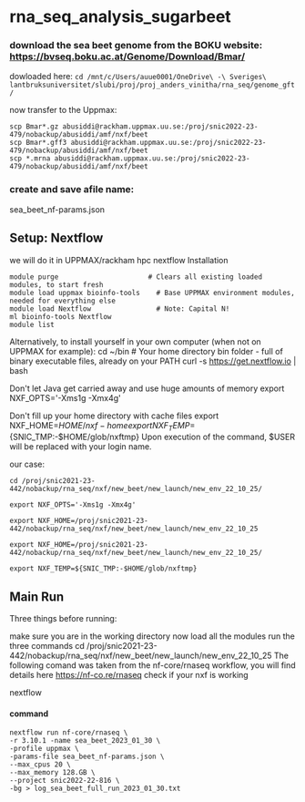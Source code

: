 # rna_seq_analysis_sugarbeet

### download the sea beet genome from the BOKU website: https://bvseq.boku.ac.at/Genome/Download/Bmar/

dowloaded here:
```cd /mnt/c/Users/auue0001/OneDrive\ -\ Sveriges\ lantbruksuniversitet/slubi/proj/proj_anders_vinitha/rna_seq/genome_gft/```

now transfer to the Uppmax:
```
scp Bmar*.gz abusiddi@rackham.uppmax.uu.se:/proj/snic2022-23-479/nobackup/abusiddi/amf/nxf/beet
scp Bmar*.gff3 abusiddi@rackham.uppmax.uu.se:/proj/snic2022-23-479/nobackup/abusiddi/amf/nxf/beet
scp *.mrna abusiddi@rackham.uppmax.uu.se:/proj/snic2022-23-479/nobackup/abusiddi/amf/nxf/beet
```

### create and save afile name:
sea_beet_nf-params.json

## Setup: Nextflow
we will do it in UPPMAX/rackham hpc
nextflow Installation
```
module purge                      # Clears all existing loaded modules, to start fresh
module load uppmax bioinfo-tools    # Base UPPMAX environment modules, needed for everything else
module load Nextflow                # Note: Capital N!
ml bioinfo-tools Nextflow
module list
```
Alternatively, to install yourself in your own computer (when not on UPPMAX for example):
cd ~/bin # Your home directory bin folder - full of binary executable files, already on your PATH curl -s https://get.nextflow.io | bash

Don't let Java get carried away and use huge amounts of memory
export NXF_OPTS='-Xms1g -Xmx4g'

Don't fill up your home directory with cache files
export NXF_HOME=$HOME/nxf-home export NXF_TEMP=${SNIC_TMP:-$HOME/glob/nxftmp} Upon execution of the command, $USER will be replaced with your login name.

our case:

```
cd /proj/snic2021-23-442/nobackup/rna_seq/nxf/new_beet/new_launch/new_env_22_10_25/

export NXF_OPTS='-Xms1g -Xmx4g'

export NXF_HOME=/proj/snic2021-23-442/nobackup/rna_seq/nxf/new_beet/new_launch/new_env_22_10_25

export NXF_HOME=/proj/snic2021-23-442/nobackup/rna_seq/nxf/new_beet/new_launch/new_env_22_10_25/

export NXF_TEMP=${SNIC_TMP:-$HOME/glob/nxftmp}
```
## Main Run
Three things before running:

make sure you are in the working directory now
load all the modules
run the three commands
cd /proj/snic2021-23-442/nobackup/rna_seq/nxf/new_beet/new_launch/new_env_22_10_25
The following comand was taken from the nf-core/rnaseq workflow, you will find details here https://nf-co.re/rnaseq
check if your nxf is working


nextflow


#### command

```
nextflow run nf-core/rnaseq \
-r 3.10.1 -name sea_beet_2023_01_30 \
-profile uppmax \
-params-file sea_beet_nf-params.json \
--max_cpus 20 \
--max_memory 128.GB \
--project snic2022-22-816 \
-bg > log_sea_beet_full_run_2023_01_30.txt
```
